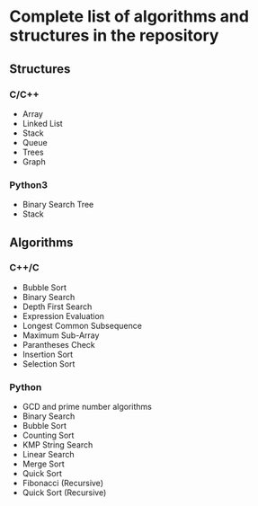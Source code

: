 # Complete list of algorithms and structures in the repository

## Structures

### C/C++

- Array
- Linked List
- Stack
- Queue
- Trees
- Graph

### Python3

- Binary Search Tree
- Stack

## Algorithms

### C++/C

- Bubble Sort
- Binary Search
- Depth First Search
- Expression Evaluation
- Longest Common Subsequence
- Maximum Sub-Array
- Parantheses Check
- Insertion Sort
- Selection Sort

### Python

- GCD and prime number algorithms
- Binary Search
- Bubble Sort
- Counting Sort
- KMP String Search
- Linear Search
- Merge Sort
- Quick Sort
- Fibonacci (Recursive)
- Quick Sort (Recursive)
